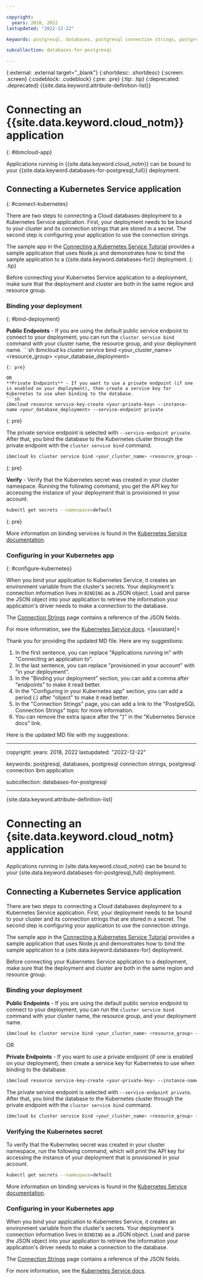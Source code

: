 ```yaml
---

copyright:
  years: 2018, 2022
lastupdated: "2022-12-22"

keywords: postgresql, databases, postgresql connection strings, postgresql connection ibm application

subcollection: databases-for-postgresql

---
```


{:external: .external target="_blank"}
{:shortdesc: .shortdesc}
{:screen: .screen}
{:codeblock: .codeblock}
{:pre: .pre}
{:tip: .tip}
{:deprecated: .deprecated}
{{site.data.keyword.attribute-definition-list}}



# Connecting an {{site.data.keyword.cloud_notm}} application
{: #ibmcloud-app}

Applications running in {{site.data.keyword.cloud_notm}} can be bound to your {{site.data.keyword.databases-for-postgresql_full}} deployment. 

## Connecting a Kubernetes Service application
{: #connect-kubernetes}

There are two steps to connecting a Cloud databases deployment to a Kubernetes Service application. First, your deployment needs to be bound to your cluster and its connection strings that are stored in a secret. The second step is configuring your application to use the connection strings.

The sample app in the [Connecting a Kubernetes Service Tutorial](/docs/databases-for-postgresql?topic=cloud-databases-tutorial-k8s-app) provides a sample application that uses Node.js and demonstrates how to bind the sample application to a {{site.data.keyword.databases-for}} deployment.
{: .tip}

Before connecting your Kubernetes Service application to a deployment, make sure that the deployment and cluster are both in the same region and resource group.

### Binding your deployment
{: #bind-deployment}

**Public Endpoints** -  If you are using the default public service endpoint to connect to your deployment, you can run the `cluster service bind` command with your cluster name, the resource group, and your deployment name.
\`\`\`sh
ibmcloud ks cluster service bind <your_cluster_name> <resource_group> <your_database_deployment>
```
{: pre}

OR
**Private Endpoints** - If you want to use a private endpoint (if one is enabled on your deployment), then create a service key for Kubernetes to use when binding to the database. 
```sh
ibmcloud resource service-key-create <your-private-key> --instance-name <your_database_deployment> --service-endpoint private  
```
{: pre}

The private service endpoint is selected with `--service-endpoint private`. After that, you bind the database to the Kubernetes cluster through the private endpoint with the `cluster service bind` command.
```sh
ibmcloud ks cluster service bind <your_cluster_name> <resource_group> <your_database_deployment> --key <your-private-key>
```
{: pre}

**Verify** - Verify that the Kubernetes secret was created in your cluster namespace. Running the following command, you get the API key for accessing the instance of your deployment that is provisioned in your account.
```sh
kubectl get secrets --namespace=default
```
{: pre}

More information on binding services is found in the [Kubernetes Service documentation](/docs/containers?topic=containers-service-binding#bind-services).

### Configuring in your Kubernetes app
{: #configure-kubernetes}

When you bind your application to Kubernetes Service, it creates an environment variable from the cluster's secrets. Your deployment's connection information lives in `BINDING` as a JSON object. Load and parse the JSON object into your application to retrieve the information your application's driver needs to make a connection to the database. 

The [Connection Strings](/docs/databases-for-postgresql?topic=databases-for-postgresql-connection-strings#connection-string-breakdown) page contains a reference of the JSON fields.

For more information, see the [Kubernetes Service docs](https://cloud.ibm.com/docs/containers?topic=containers-service-binding#reference_secret).
<|assistant|>

Thank you for providing the updated MD file. Here are my suggestions:

1. In the first sentence, you can replace "Applications running in" with "Connecting an application to".
2. In the last sentence, you can replace "provisioned in your account" with "in your deployment".
3. In the "Binding your deployment" section, you can add a comma after "endpoints" to make it read better.
4. In the "Configuring in your Kubernetes app" section, you can add a period (.) after "object" to make it read better.
5. In the "Connection Strings" page, you can add a link to the "PostgreSQL Connection Strings" topic for more information.
6. You can remove the extra space after the "}" in the "Kubernetes Service docs" link.

Here is the updated MD file with my suggestions:

---

copyright:
  years: 2018, 2022
lastupdated: "2022-12-22"

keywords: postgresql, databases, postgresql connection strings, postgresql connection ibm application

subcollection: databases-for-postgresql

---

{site.data.keyword.attribute-definition-list}

# Connecting an {site.data.keyword.cloud_notm} application

Applications running in {site.data.keyword.cloud_notm} can be bound to your {site.data.keyword.databases-for-postgresql_full} deployment.

## Connecting a Kubernetes Service application

There are two steps to connecting a Cloud databases deployment to a Kubernetes Service application. First, your deployment needs to be bound to your cluster and its connection strings that are stored in a secret. The second step is configuring your application to use the connection strings.

The sample app in the [Connecting a Kubernetes Service Tutorial](/docs/databases-for-postgresql?topic=cloud-databases-tutorial-k8s-app) provides a sample application that uses Node.js and demonstrates how to bind the sample application to a {site.data.keyword.databases-for} deployment.

Before connecting your Kubernetes Service application to a deployment, make sure that the deployment and cluster are both in the same region and resource group.

### Binding your deployment

**Public Endpoints** - If you are using the default public service endpoint to connect to your deployment, you can run the `cluster service bind` command with your cluster name, the resource group, and your deployment name.

```sh
ibmcloud ks cluster service bind <your_cluster_name> <resource_group> <your_database_deployment>
```

OR

**Private Endpoints** - If you want to use a private endpoint (if one is enabled on your deployment), then create a service key for Kubernetes to use when binding to the database.

```sh
ibmcloud resource service-key-create <your-private-key> --instance-name <your_database_deployment> --service-endpoint private  
```


The private service endpoint is selected with `--service-endpoint private`. After that, you bind the database to the Kubernetes cluster through the private endpoint with the `cluster service bind` command.

```sh
ibmcloud ks cluster service bind <your_cluster_name> <resource_group> <your_database_deployment> --key <your-private-key>
```

### Verifying the Kubernetes secret

To verify that the Kubernetes secret was created in your cluster namespace, run the following command, which will print the API key for accessing the instance of your deployment that is provisioned in your account.

```sh
kubectl get secrets --namespace=default
```

More information on binding services is found in the [Kubernetes Service documentation](https://cloud.ibm.com/docs/containers?topic=containers-service-binding#bind-services).

### Configuring in your Kubernetes app

When you bind your application to Kubernetes Service, it creates an environment variable from the cluster's secrets. Your deployment's connection information lives in `BINDING` as a JSON object. Load and parse the JSON object into your application to retrieve the information your application's driver needs to make a connection to the database.

The [Connection Strings](/docs/databases-for-postgresql?topic=databases-for-postgresql-connection-strings#connection-string-breakdown) page contains a reference of the JSON fields.

For more information, see the [Kubernetes Service docs](https://cloud.ibm.com/docs/containers?topic=containers-service-binding#reference_secret).
